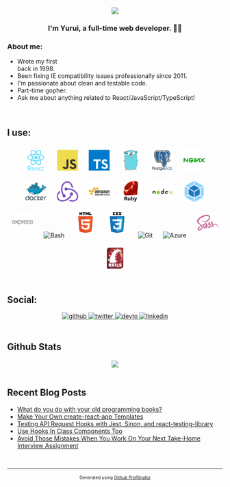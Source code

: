 <div align="center">
<img src="https://i.ibb.co/kcNCkMB/Clean-Shot-2020-08-09-at-22-14-33.png" align="center" height="undefined" width="1002" />
</div>  

### <div align="center">I'm Yurui, a full-time web developer. 👨‍💻 </div>  

### About me:  
- Wrote my first <div> back in 1998.
- Been fixing IE compatibility issues professionally since 2011.
- I'm passionate about clean and testable code.
- Part-time gopher.
- Ask me about anything related to React/JavaScript/TypeScript!

<br/>

## I use:
<div align="center">  
<img style="margin: 10px" src="https://raw.githubusercontent.com/devicons/devicon/master/icons/react/react-original-wordmark.svg" alt="React" height="50" />  
<img style="margin: 10px" src="https://raw.githubusercontent.com/devicons/devicon/master/icons/javascript/javascript-original.svg" alt="JavaScript" height="50" />  
<img style="margin: 10px" src="https://raw.githubusercontent.com/devicons/devicon/master/icons/typescript/typescript-original.svg" alt="TypeScript" height="50" />  
<img style="margin: 10px" src="https://raw.githubusercontent.com/devicons/devicon/master/icons/go/go-original.svg" alt="Go" height="50" />  
<img style="margin: 10px" src="https://raw.githubusercontent.com/devicons/devicon/master/icons/postgresql/postgresql-original-wordmark.svg" alt="PostgreSQL" height="50" />  
<img style="margin: 10px" src="https://raw.githubusercontent.com/devicons/devicon/master/icons/nginx/nginx-original.svg" alt="Nginx" height="50" />  
<img style="margin: 10px" src="https://raw.githubusercontent.com/devicons/devicon/master/icons/docker/docker-original-wordmark.svg" alt="Docker" height="50" />  
<img style="margin: 10px" src="https://raw.githubusercontent.com/devicons/devicon/master/icons/redux/redux-original.svg" alt="Redux" height="50" />  
<img style="margin: 10px" src="https://raw.githubusercontent.com/devicons/devicon/master/icons/amazonwebservices/amazonwebservices-original-wordmark.svg" alt="AWS" height="50" />  
<img style="margin: 10px" src="https://raw.githubusercontent.com/devicons/devicon/master/icons/ruby/ruby-original-wordmark.svg" alt="Ruby" height="50" />  
<img style="margin: 10px" src="https://raw.githubusercontent.com/devicons/devicon/master/icons/nodejs/nodejs-original-wordmark.svg" alt="Node.js" height="50" />  
<img style="margin: 10px" src="https://raw.githubusercontent.com/devicons/devicon/master/icons/webpack/webpack-original.svg" alt="Webpack" height="50" />  
<img style="margin: 10px" src="https://raw.githubusercontent.com/devicons/devicon/master/icons/express/express-original-wordmark.svg" alt="Express.js" height="50" />  
<img style="margin: 10px" src="https://www.vectorlogo.zone/logos/gnu_bash/gnu_bash-icon.svg" alt="Bash" height="50" />  
<img style="margin: 10px" src="https://raw.githubusercontent.com/devicons/devicon/master/icons/html5/html5-original-wordmark.svg" alt="HTML5" height="50" />  
<img style="margin: 10px" src="https://raw.githubusercontent.com/devicons/devicon/master/icons/css3/css3-original-wordmark.svg" alt="CSS3" height="50" />  
<img style="margin: 10px" src="https://www.vectorlogo.zone/logos/git-scm/git-scm-icon.svg" alt="Git" height="50" />  
<img style="margin: 10px" src="https://www.vectorlogo.zone/logos/microsoft_azure/microsoft_azure-icon.svg" alt="Azure" height="50" />  
<img style="margin: 10px" src="https://raw.githubusercontent.com/devicons/devicon/master/icons/sass/sass-original.svg" alt="Sass" height="50" />  
<img style="margin: 10px" src="https://raw.githubusercontent.com/devicons/devicon/master/icons/rails/rails-original-wordmark.svg" alt="Ruby on Rails" height="50" />  
</div>  

<br/>  

## Social:  
<div align="center">
<a href="https://github.com/pallymore" target="_blank">
<img src=https://img.shields.io/badge/github-%2324292e.svg?&style=for-the-badge&logo=github&logoColor=white alt=github style="margin-bottom: 5px;" />
</a>
<a href="https://twitter.com/Yuruiology" target="_blank">
<img src=https://img.shields.io/badge/twitter-%2300acee.svg?&style=for-the-badge&logo=twitter&logoColor=white alt=twitter style="margin-bottom: 5px;" />
</a>
<a href="https://dev.to/pallymore" target="_blank">
<img src=https://img.shields.io/badge/dev.to-%2308090A.svg?&style=for-the-badge&logo=dev.to&logoColor=white alt=devto style="margin-bottom: 5px;" />
</a>
<a href="https://linkedin.com/in/yuruiology" target="_blank">
<img src=https://img.shields.io/badge/linkedin-%231E77B5.svg?&style=for-the-badge&logo=linkedin&logoColor=white alt=linkedin style="margin-bottom: 5px;" />
</a>  
</div>  
  

<br/>  


## Github Stats  
<div align="center"><img src="https://github-readme-stats.vercel.app/api?username=pallymore&show_icons=true&count_private=true" align="center" /></div>  

<br/>  


## Recent Blog Posts  
<!-- BLOG-POST-LIST:START -->
- [What do you do with your old programming books?](https://dev.to/pallymore/what-do-you-do-with-your-old-programming-books-4ned)
- [Make Your Own create-react-app Templates](https://dev.to/pallymore/make-your-own-create-react-app-templates-feo)
- [Testing API Request Hooks with Jest, Sinon, and react-testing-library](https://dev.to/pallymore/testing-api-request-hooks-with-jest-sinon-and-react-testing-library-3ncf)
- [Use Hooks In Class Components Too](https://dev.to/pallymore/use-hooks-in-class-components-too-2nog)
- [Avoid Those Mistakes When You Work On Your Next Take-Home Interview Assignment](https://dev.to/pallymore/avoid-those-mistakes-when-you-work-on-your-next-take-home-interview-assignment-2kak)
<!-- BLOG-POST-LIST:END -->  

<br/>  

----
<div style="font-size: 10px" align="center">Generated using <a href="https://profilinator.rishav.dev/" target="_blank">Github Profilinator</a></div>
